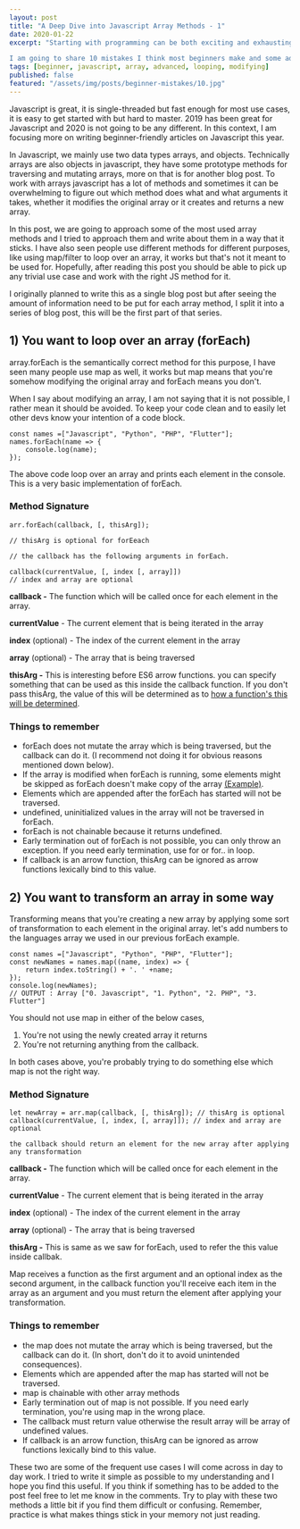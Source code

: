 ```yaml
---
layout: post
title: "A Deep Dive into Javascript Array Methods - 1"
date: 2020-01-22
excerpt: "Starting with programming can be both exciting and exhausting at the same time, its a demanding activity that needs a lot of focus and energy to do it correct and consistent.

I am going to share 10 mistakes I think most beginners make and some advice on how to navigate away from those mistakes and accelerate your learning journey and career."
tags: [beginner, javascript, array, advanced, looping, modifying]
published: false
featured: "/assets/img/posts/beginner-mistakes/10.jpg"
---
```


Javascript is great, it is single-threaded but fast enough for most use cases, it is easy to get started with but hard to master. 2019 has been great for Javascript and 2020 is not going to be any different. In this context, I am focusing more on writing beginner-friendly articles on Javascript this year.

In Javascript, we mainly use two data types arrays, and objects. Technically arrays are also objects in javascript, they have some prototype methods for traversing and mutating arrays, more on that is for another blog post. To work with arrays javascript has a lot of methods and sometimes it can be overwhelming to figure out which method does what and what arguments it takes, whether it modifies the original array or it creates and returns a new array. 

In this post, we are going to approach some of the most used array methods and I tried to approach them and write about them in a way that it sticks. I have also seen people use different methods for different purposes, like using map/filter to loop over an array, it works but that's not it meant to be used for. Hopefully, after reading this post you should be able to pick up any trivial use case and work with the right JS method for it.

I originally planned to write this as a single blog post but after seeing the amount of information need to be put for each array method, I split it into a series of blog post, this will be the first part of that series.

## 1) You want to loop over an array (forEach)

array.forEach is the semantically correct method for this purpose, I have seen many people use map as well, it works but map means that you're somehow modifying the original array and forEach means you don't.

When I say about modifying an array, I am not saying that it is not possible, I rather mean it should be avoided. To keep your code clean and to easily let other devs know your intention of a code block.

    const names =["Javascript", "Python", "PHP", "Flutter"];
    names.forEach(name => {
    	console.log(name);
    });

The above code loop over an array and prints each element in the console. This is a very basic implementation of forEach.

### Method Signature

    arr.forEach(callback, [, thisArg]);
    
    // thisArg is optional for forEeach
    
    // the callback has the following arguments in forEach.
    
    callback(currentValue, [, index [, array]])
    // index and array are optional

**callback -** The function which will be called once for each element in the array.

**currentValue** - The current element that is being iterated in the array

**index** (optional) - The index of the current element in the array

**array** (optional) - The array that is being traversed

**thisArg -** This is interesting before ES6 arrow functions. you can specify something that can be used as this inside the callback function. If you don't pass thisArg, the value of this will be determined as to [how a function's this will be determined](https://developer.mozilla.org/en-US/docs/Web/JavaScript/Reference/Operators/this).

### Things to remember

- forEach does not mutate the array which is being traversed, but the callback can do it. (I recommend not doing it for obvious reasons mentioned down below).
- If the array is modified when forEach is running, some elements might be skipped as forEach doesn't make copy of the array [(Example)](https://developer.mozilla.org/en-US/docs/Web/JavaScript/Reference/Global_Objects/Array/forEach#If_the_array_is_modified_during_iteration_other_elements_might_be_skipped.).
- Elements which are appended after the forEach has started will not be traversed.
- undefined, uninitialized values in the array will not be traversed in forEach.
- forEach is not chainable because it returns undefined.
- Early termination out of forEach is not possible, you can only throw an exception. If you need early termination, use for or for.. in loop.
- If callback is an arrow function, thisArg can be ignored as arrow functions lexically bind to this value.

## 2) You want to transform an array in some way

Transforming means that you're creating a new array by applying some sort of transformation to each element in the original array. let's add numbers to the languages array we used in our previous forEach example.

    const names =["Javascript", "Python", "PHP", "Flutter"];
    const newNames = names.map((name, index) => {
    	return index.toString() + '. ' +name;
    });
    console.log(newNames);
    // OUTPUT : Array ["0. Javascript", "1. Python", "2. PHP", "3. Flutter"]

You should not use map in either of the below cases,

1. You're not using the newly created array it returns
2. You're not returning anything from the callback.

In both cases above, you're probably trying to do something else which map is not the right way.

### Method Signature

    let newArray = arr.map(callback, [, thisArg]); // thisArg is optional
    callback(currentValue, [, index, [, array]]); // index and array are optional
    
    the callback should return an element for the new array after applying any transformation

**callback -** The function which will be called once for each element in the array.

**currentValue** - The current element that is being iterated in the array

**index** (optional) - The index of the current element in the array

**array** (optional) - The array that is being traversed

**thisArg -** This is same as we saw for forEach, used to refer the this value inside callbak.

Map receives a function as the first argument and an optional index as the second argument, in the callback function you'll receive each item in the array as an argument and you must return the element after applying your transformation. 

### Things to remember

- the map does not mutate the array which is being traversed, but the callback can do it. (In short, don't do it to avoid unintended consequences).
- Elements which are appended after the map has started will not be traversed.
- map is chainable with other array methods
- Early termination out of map is not possible. If you need early termination, you're using map in the wrong place.
- The callback must return value otherwise the result array will be array of undefined values.
- If callback is an arrow function, thisArg can be ignored as arrow functions lexically bind to this value.

These two are some of the frequent use cases I will come across in day to day work. I tried to write it simple as possible to my understanding and I hope you find this useful. If you think if something has to be added to the post feel free to let me know in the comments. Try to play with these two methods a little bit if you find them difficult or confusing. Remember, practice is what makes things stick in your memory not just reading.
